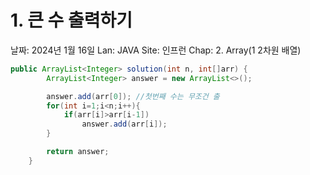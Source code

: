 # 1. 큰 수 출력하기

날짜: 2024년 1월 16일
Lan: JAVA
Site: 인프런
Chap: 2. Array(1 2차원 배열)

```java
public ArrayList<Integer> solution(int n, int[]arr) {
        ArrayList<Integer> answer = new ArrayList<>();

        answer.add(arr[0]); //첫번째 수는 무조건 출
        for(int i=1;i<n;i++){
            if(arr[i]>arr[i-1])
                answer.add(arr[i]);
        }

        return answer;
    }
```